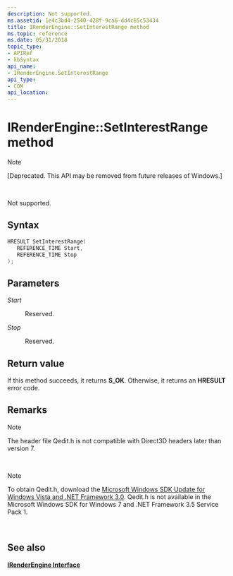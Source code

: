 ```yaml
---
description: Not supported.
ms.assetid: 1e4c3bd4-2540-428f-9ca6-dd4c65c53434
title: IRenderEngine::SetInterestRange method
ms.topic: reference
ms.date: 05/31/2018
topic_type: 
- APIRef
- kbSyntax
api_name: 
- IRenderEngine.SetInterestRange
api_type: 
- COM
api_location: 
---
```


# IRenderEngine::SetInterestRange method

> [!Note]  
> \[Deprecated. This API may be removed from future releases of Windows.\]

 

Not supported.

## Syntax


```C++
HRESULT SetInterestRange(
   REFERENCE_TIME Start,
   REFERENCE_TIME Stop
);
```



## Parameters

<dl> <dt>

*Start* 
</dt> <dd>

Reserved.

</dd> <dt>

*Stop* 
</dt> <dd>

Reserved.

</dd> </dl>

## Return value

If this method succeeds, it returns **S\_OK**. Otherwise, it returns an **HRESULT** error code.

## Remarks

> [!Note]  
> The header file Qedit.h is not compatible with Direct3D headers later than version 7.

 

> [!Note]  
> To obtain Qedit.h, download the [Microsoft Windows SDK Update for Windows Vista and .NET Framework 3.0](https://msdn.microsoft.com/windowsvista/bb980924.aspx). Qedit.h is not available in the Microsoft Windows SDK for Windows 7 and .NET Framework 3.5 Service Pack 1.

 

## See also

<dl> <dt>

[**IRenderEngine Interface**](irenderengine.md)
</dt> </dl>

 

 



